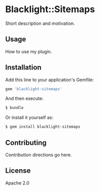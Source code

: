 # Blacklight::Sitemaps
Short description and motivation.

## Usage
How to use my plugin.

## Installation
Add this line to your application's Gemfile:

```ruby
gem 'blacklight-sitemaps'
```

And then execute:
```bash
$ bundle
```

Or install it yourself as:
```bash
$ gem install blacklight-sitemaps
```

## Contributing
Contribution directions go here.

## License
Apache 2.0
